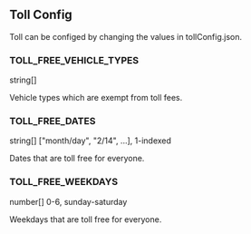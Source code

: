 ## Toll Config

Toll can be configed by changing the values in tollConfig.json.

### TOLL_FREE_VEHICLE_TYPES

string[]

Vehicle types which are exempt from toll fees.

### TOLL_FREE_DATES

string[]
["month/day", "2/14", ...], 1-indexed

Dates that are toll free for everyone.

### TOLL_FREE_WEEKDAYS

number[]
0-6, sunday-saturday

Weekdays that are toll free for everyone.

